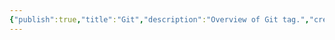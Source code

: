 ```yaml
---
{"publish":true,"title":"Git","description":"Overview of Git tag.","created":"Friday, October 4th 2024, 12:16:02 am","modified":"Wednesday, March 12th 2025, 2:34:46 am","cssclasses":"mado-heading"}
---
```


